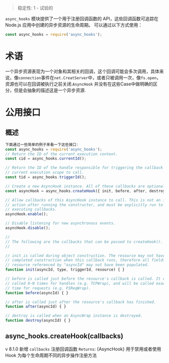 
> 稳定性: 1 - 试验的

`async_hooks` 模块提供了一个用于注册回调函数的 API，这些回调函数可追踪在 Node.js 应用中创建的异步资源的生命周期。
可以通过以下方式使用：

```js
const async_hooks = require('async_hooks');
```
术语
==============
一个异步资源表现为一个对象和其相关的回调，这个回调可能会多次调用，具体来说，像`connection`事件在`net.CreatServer`中，或者只被调用一次，像`fs.open`，资源也可以在回调被执行之前关闭.`AsyncHook` 并没有在这些Case中做明确的区分，但是会抽象的描述这是一个异步资源.

公用接口
==============
概述
--------------
```js
下面通过一些简单的例子来看一下这些接口:
const async_hooks = require('async_hooks');
// Return the ID of the current execution context.
const cid = async_hooks.currentId();

// Return the ID of the handle responsible for triggering the callback of the
// current execution scope to call.
const tid = async_hooks.triggerId();

// Create a new AsyncHook instance. All of these callbacks are optional.
const asyncHook = async_hooks.createHook({ init, before, after, destroy });

// Allow callbacks of this AsyncHook instance to call. This is not an implicit
// action after running the constructor, and must be explicitly run to begin
// executing callbacks.
asyncHook.enable();

// Disable listening for new asynchronous events.
asyncHook.disable();

//
// The following are the callbacks that can be passed to createHook().
//

// init is called during object construction. The resource may not have
// completed construction when this callback runs, therefore all fields of the
// resource referenced by "asyncId" may not have been populated.
function init(asyncId, type, triggerId, resource) { }

// before is called just before the resource's callback is called. It can be
// called 0-N times for handles (e.g. TCPWrap), and will be called exactly 1
// time for requests (e.g. FSReqWrap).
function before(asyncId) { }

// after is called just after the resource's callback has finished.
function after(asyncId) { }

// destroy is called when an AsyncWrap instance is destroyed.
function destroy(asyncId) { }
```
async_hooks.createHook(callbacks)
---------------------------------
v 8.1.0 新增
`callbacks` <object> 注册回调函数
`Returns`: {AsyncHook} 用于禁用或者使用Hook
为每个生命周期不同的异步操作注册方法
